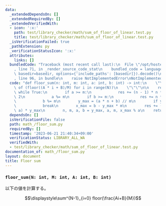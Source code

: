 ```yaml
---
data:
  _extendedDependsOn: []
  _extendedRequiredBy: []
  _extendedVerifiedWith:
  - icon: ':x:'
    path: test/library_checker/math/sum_of_floor_of_linear.test.py
    title: test/library_checker/math/sum_of_floor_of_linear.test.py
  _isVerificationFailed: true
  _pathExtension: py
  _verificationStatusIcon: ':x:'
  attributes:
    links: []
  bundledCode: "Traceback (most recent call last):\n  File \"/opt/hostedtoolcache/PyPy/3.7.13/x64/site-packages/onlinejudge_verify/documentation/build.py\"\
    , line 71, in _render_source_code_stat\n    bundled_code = language.bundle(stat.path,\
    \ basedir=basedir, options={'include_paths': [basedir]}).decode()\n  File \"/opt/hostedtoolcache/PyPy/3.7.13/x64/site-packages/onlinejudge_verify/languages/python.py\"\
    , line 96, in bundle\n    raise NotImplementedError\nNotImplementedError\n"
  code: "def floor_sum(n: int, m: int, a: int, b: int) -> int:\n    \"\"\"\n    Sum\
    \ of (floor((A * i + B)/M) for i in range(N))\n    \"\"\"\n\n    res = 0\n   \
    \ while True:\n        if a >= m:\n            res += (n - 1) * n * (a // m) //\
    \ 2\n            a %= m\n        if b >= m:\n            res += n * (b // m)\n\
    \            b %= m\n        y_max = (a * n + b) // m\n        if y_max == 0:\n\
    \            break\n        x_max = b - y_max * m\n        res += (n + x_max //\
    \ a) * y_max\n        n, m, a, b = y_max, a, m, x_max % a\n    return res\n"
  dependsOn: []
  isVerificationFile: false
  path: math_/floor_sum.py
  requiredBy: []
  timestamp: '2023-06-21 21:40:34+09:00'
  verificationStatus: LIBRARY_ALL_WA
  verifiedWith:
  - test/library_checker/math/sum_of_floor_of_linear.test.py
documentation_of: math_/floor_sum.py
layout: document
title: Floor sum
---
```


### `floor_sum(N: int, M: int, A: int, B: int)`

以下の値を計算する。

$$\displaystyle\sum^{N-1}_{i=0} floor(\frac{Ai+B}{M})$$
